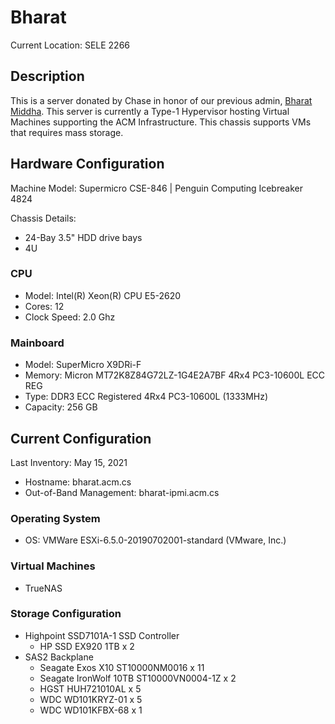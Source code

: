 # Bharat

Current Location: SELE 2266

## Description

This is a server donated by Chase in honor of our previous admin, [Bharat Middha](https://github.com/bmiddha).
This server is currently a Type-1 Hypervisor hosting Virtual Machines supporting the ACM Infrastructure.
This chassis supports VMs that requires mass storage.

## Hardware Configuration

Machine Model: Supermicro CSE-846 | Penguin Computing Icebreaker 4824

Chassis Details:

- 24-Bay 3.5" HDD drive bays
- 4U

### CPU

- Model: Intel(R) Xeon(R) CPU E5-2620
- Cores: 12
- Clock Speed: 2.0 Ghz

### Mainboard

- Model: SuperMicro X9DRi-F
- Memory: Micron MT72K8Z84G72LZ-1G4E2A7BF 4Rx4 PC3-10600L ECC REG
- Type: DDR3 ECC Registered 4Rx4 PC3-10600L (1333MHz)
- Capacity: 256 GB

## Current Configuration

Last Inventory: May 15, 2021

- Hostname: bharat.acm.cs
- Out-of-Band Management: bharat-ipmi.acm.cs

### Operating System

- OS: VMWare ESXi-6.5.0-20190702001-standard (VMware, Inc.)

### Virtual Machines

- TrueNAS

### Storage Configuration

- Highpoint SSD7101A-1 SSD Controller
  - HP SSD EX920 1TB x 2
- SAS2 Backplane
  - Seagate Exos X10 ST10000NM0016 x 11
  - Seagate IronWolf 10TB ST10000VN0004-1Z x 2
  - HGST HUH721010AL x 5
  - WDC WD101KRYZ-01 x 5
  - WDC WD101KFBX-68 x 1
